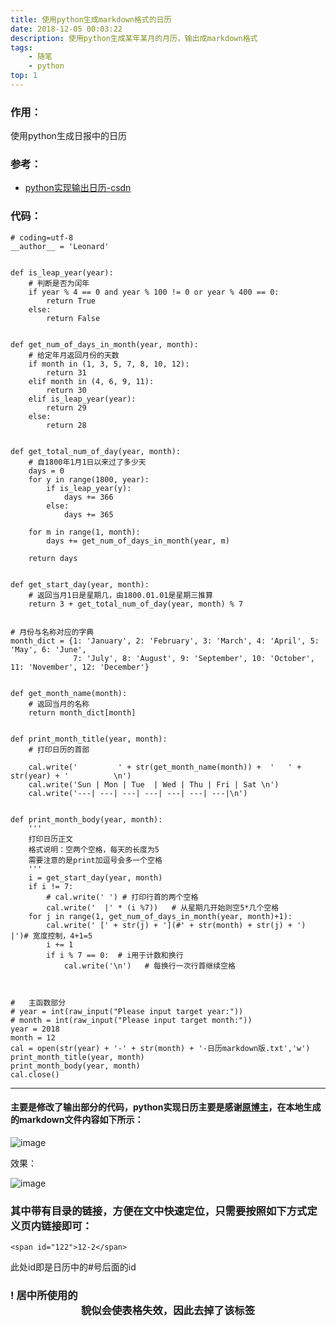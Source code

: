 ```yaml
---
title: 使用python生成markdown格式的日历
date: 2018-12-05 00:03:22
description: 使用python生成某年某月的月历，输出成markdown格式
tags: 
	- 随笔
	- python
top: 1
---
```


### 作用：
使用python生成日报中的日历

### 参考：
- [python实现输出日历-csdn](https://blog.csdn.net/jlshix/article/details/46970563)

### 代码：

    
	# coding=utf-8
	__author__ = 'Leonard'
	 
	 
	def is_leap_year(year):
	    # 判断是否为闰年
	    if year % 4 == 0 and year % 100 != 0 or year % 400 == 0:
	        return True
	    else:
	        return False
	 
	 
	def get_num_of_days_in_month(year, month):
	    # 给定年月返回月份的天数
	    if month in (1, 3, 5, 7, 8, 10, 12):
	        return 31
	    elif month in (4, 6, 9, 11):
	        return 30
	    elif is_leap_year(year):
	        return 29
	    else:
	        return 28
	 
	 
	def get_total_num_of_day(year, month):
	    # 自1800年1月1日以来过了多少天
	    days = 0
	    for y in range(1800, year):
	        if is_leap_year(y):
	            days += 366
	        else:
	            days += 365
	 
	    for m in range(1, month):
	        days += get_num_of_days_in_month(year, m)
	 
	    return days
	 
	 
	def get_start_day(year, month):
	    # 返回当月1日是星期几，由1800.01.01是星期三推算
	    return 3 + get_total_num_of_day(year, month) % 7
	 
	 
	# 月份与名称对应的字典
	month_dict = {1: 'January', 2: 'February', 3: 'March', 4: 'April', 5: 'May', 6: 'June',
	              7: 'July', 8: 'August', 9: 'September', 10: 'October', 11: 'November', 12: 'December'}
	 
	 
	def get_month_name(month):
	    # 返回当月的名称
	    return month_dict[month]
	 
	 
	def print_month_title(year, month):
	    # 打印日历的首部

	    cal.write('         ' + str(get_month_name(month)) +  '   ' + str(year) + '          \n')
	    cal.write('Sun | Mon | Tue  | Wed | Thu | Fri | Sat \n')
	    cal.write('---| ---| ---| ---| ---| ---| ---|\n')
	 
	 
	def print_month_body(year, month):
	    '''
	    打印日历正文
	    格式说明：空两个空格，每天的长度为5
	    需要注意的是print加逗号会多一个空格
	    '''
	    i = get_start_day(year, month)
	    if i != 7:
	        # cal.write(' ') # 打印行首的两个空格
	        cal.write('  |' * (i %7))   # 从星期几开始则空5*几个空格
	    for j in range(1, get_num_of_days_in_month(year, month)+1):
	        cal.write(' [' + str(j) + '](#' + str(month) + str(j) + ') |')# 宽度控制，4+1=5
	        i += 1
	        if i % 7 == 0:  # i用于计数和换行
	            cal.write('\n')   # 每换行一次行首继续空格

	 
	 
	#   主函数部分
	# year = int(raw_input("Please input target year:"))
	# month = int(raw_input("Please input target month:"))
	year = 2018
	month = 12
	cal = open(str(year) + '-' + str(month) + '-日历markdown版.txt','w')
	print_month_title(year, month)
	print_month_body(year, month)
	cal.close()


---

#### 主要是修改了输出部分的代码，python实现日历主要是感谢[原博主](https://blog.csdn.net/jlshix/article/details/46970563)，在本地生成的markdown文件内容如下所示：

![image](/how-to-use-python-to-build-markdown-calc/1.png)


效果：

![image](/how-to-use-python-to-build-markdown-calc/2.JPG)


### 其中带有目录的链接，方便在文中快速定位，只需要按照如下方式定义页内链接即可：
	<span id="122">12-2</span>
此处id即是日历中的#号后面的id


### ! 居中所使用的<center>貌似会使表格失效，因此去掉了该标签